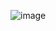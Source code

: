 ![image](https://user-images.githubusercontent.com/57666307/167606281-ec8feb01-52e1-4820-9e71-8dd65666eadd.png)
